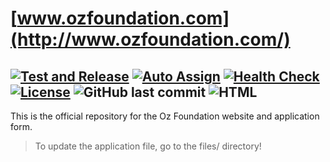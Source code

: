 # [www.ozfoundation.com](http://www.ozfoundation.com/)
## [![Test and Release](https://github.com/ozfoundation/application/actions/workflows/release.yml/badge.svg)](https://github.com/ozfoundation/application/actions/workflows/release.yml) [![Auto Assign](https://github.com/ozfoundation/application/actions/workflows/auto-assign.yml/badge.svg)](https://github.com/ozfoundation/application/actions/workflows/auto-assign.yml) [![Health Check](https://github.com/ozfoundation/application/actions/workflows/status.yml/badge.svg)](https://github.com/ozfoundation/application/actions/workflows/status.yml) [![License](https://img.shields.io/github/license/ozfoundation/application)](LICENSE) ![GitHub last commit](https://img.shields.io/github/last-commit/ozfoundation/application) ![HTML](https://img.shields.io/badge/language-HTML-orange)

This is the official repository for the Oz Foundation website and application form.

> To update the application file, go to the files/ directory!
